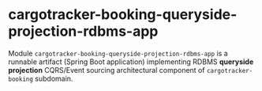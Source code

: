 # cargotracker-booking-queryside-projection-rdbms-app

Module `cargotracker-booking-queryside-projection-rdbms-app` is a runnable artifact (Spring Boot application) implementing RDBMS **queryside projection** CQRS/Event sourcing architectural component of
`cargotracker-booking` subdomain.
